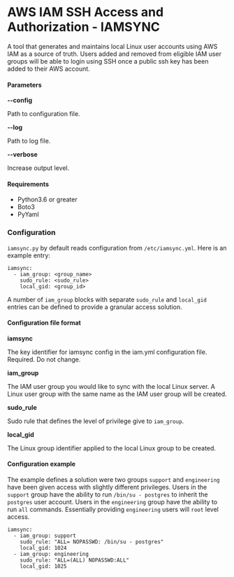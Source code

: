 # AWS IAM SSH Access and Authorization - IAMSYNC

A tool that generates and maintains local Linux user accounts using AWS IAM as a source of truth. Users added and removed from eligible IAM user groups will be able to login using SSH once a public ssh key has been added to their AWS account.

#### Parameters

**--config**

Path to configuration file.

**--log**

Path to log file.

**--verbose**

Increase output level.

#### Requirements

- Python3.6 or greater
- Boto3
- PyYaml

### Configuration

`iamsync.py` by default reads configuration from `/etc/iamsync.yml`. Here is an example entry:

```
iamsync:
  - iam_group: <group_name>
    sudo_rule: <sudo_rule>
    local_gid: <group_id>
```

A number of `iam_group` blocks with separate `sudo_rule` and `local_gid` entries can be defined to provide a granular access solution.

#### Configuration file format

**iamsync**

The key identifier for iamsync config in the iam.yml configuration file. Required. Do not change.

**iam_group**

The IAM user group you would like to sync with the local Linux server. A Linux user group with the same name as the IAM user group will be created.

**sudo_rule**

Sudo rule that defines the level of privilege give to `iam_group`.

**local_gid**

The Linux group identifier applied to the local Linux group to be created.

#### Configuration example

The example defines a solution were two groups `support` and `engineering` have been given access with slightly different privileges. Users in the `support` group have the ability to run `/bin/su - postgres` to inherit the `postgres` user account. Users in the `engineering` group have the ability to run `all` commands. Essentially providing `engineering` users will `root` level access.

```
iamsync:
  - iam_group: support
    sudo_rule: "ALL= NOPASSWD: /bin/su - postgres"
    local_gid: 1024
  - iam_group: engineering
    sudo_rule: "ALL=(ALL) NOPASSWD:ALL"
    local_gid: 1025
```
